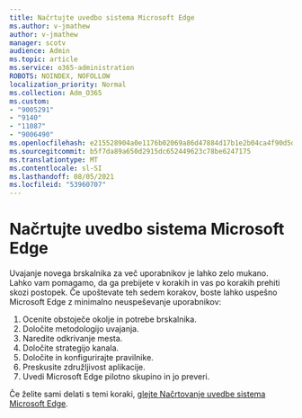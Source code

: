 ```yaml
---
title: Načrtujte uvedbo sistema Microsoft Edge
ms.author: v-jmathew
author: v-jmathew
manager: scotv
audience: Admin
ms.topic: article
ms.service: o365-administration
ROBOTS: NOINDEX, NOFOLLOW
localization_priority: Normal
ms.collection: Adm_O365
ms.custom:
- "9005291"
- "9140"
- "11087"
- "9006490"
ms.openlocfilehash: e215528904a0e1176b02069a86d47884d17b1e2b04ca4f90d5deedbeb82f5dc9
ms.sourcegitcommit: b5f7da89a650d2915dc652449623c78be6247175
ms.translationtype: MT
ms.contentlocale: sl-SI
ms.lasthandoff: 08/05/2021
ms.locfileid: "53960707"
---
```

# <a name="plan-your-deployment-of-microsoft-edge"></a>Načrtujte uvedbo sistema Microsoft Edge

Uvajanje novega brskalnika za več uporabnikov je lahko zelo mukano. Lahko vam pomagamo, da ga prebijete v korakih in vas po korakih prehiti skozi postopek. Če upoštevate teh sedem korakov, boste lahko uspešno Microsoft Edge z minimalno neuspeševanje uporabnikov:

1. Ocenite obstoječe okolje in potrebe brskalnika.
2. Določite metodologijo uvajanja.
3. Naredite odkrivanje mesta.
4. Določite strategijo kanala.
5. Določite in konfigurirajte pravilnike.
6. Preskusite združljivost aplikacije.
7. Uvedi Microsoft Edge pilotno skupino in jo preveri.

Če želite sami delati s temi koraki, [glejte Načrtovanje uvedbe sistema Microsoft Edge](https://go.microsoft.com/fwlink/?linkid=2129990).
